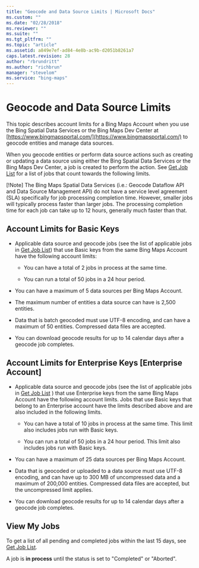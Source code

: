 ```yaml
---
title: "Geocode and Data Source Limits | Microsoft Docs"
ms.custom: ""
ms.date: "02/28/2018"
ms.reviewer: ""
ms.suite: ""
ms.tgt_pltfrm: ""
ms.topic: "article"
ms.assetid: a849e7ef-ad84-4e8b-ac9b-d2051b8261a7
caps.latest.revision: 28
author: "rbrundritt"
ms.author: "richbrun"
manager: "stevelom"
ms.service: "bing-maps"
---
```

# Geocode and Data Source Limits

This topic describes account limits for a Bing Maps Account when you use the Bing Spatial Data Services or the Bing Maps Dev Center at [https://www.bingmapsportal.com/](https://www.bingmapsportal.com/) to geocode entities and manage data sources.  
  
 When you geocode entities or perform data source actions such as creating or updating a data source using either the Bing Spatial Data Services or the Bing Maps Dev Center, a job is created to perform the action. See [Get Job List](../spatial-data-services/get-job-list.md) for a list of jobs that count towards the following limits.  
 
 [!Note] The Bing Maps Spatial Data Services (i.e.: Geocode Dataflow API and Data Source Management API) do not have a service level agreement (SLA) specifically for job processing completion time. However, smaller jobs will typically process faster than larger jobs. The processing completion time for each job can take up to 12 hours, generally much faster than that.
  
## Account Limits for Basic Keys  
  
-   Applicable data source and geocode jobs (see the list of applicable jobs in [Get Job List](../spatial-data-services/get-job-list.md)) that use Basic keys from the same Bing Maps Account have the following account limits:  
  
    -   You can have a total of 2 jobs in process at the same time.  
  
    -   You can run a total of 50 jobs in a 24 hour period.  
  
-   You can have a maximum of 5 data sources per Bing Maps Account.  
  
-   The maximum number of entities a data source can have is 2,500 entities.  
  
-   Data that is batch geocoded must use UTF-8 encoding, and can have a maximum of 50 entities. Compressed data files are accepted.  
  
-   You can download geocode results for up to 14 calendar days after a geocode job completes.  
  
## Account Limits for Enterprise Keys [Enterprise Account]  
  
-   Applicable data source and geocode jobs (see the list of applicable jobs in [Get Job List](../spatial-data-services/get-job-list.md) ) that use Enterprise keys from the same Bing Maps Account have the following account limits. Jobs that use Basic keys that belong to an Enterprise account have the limits described above and are also included in the following limits.  
  
    -   You can have a total of 10 jobs in process at the same time. This limit also includes jobs run with Basic keys.  
  
    -   You can run a total of 50 jobs in a 24 hour period. This limit also includes jobs run with Basic keys.  
  
-   You can have a maximum of 25 data sources per Bing Maps Account.  
  
-   Data that is geocoded or uploaded to a data source must use UTF-8 encoding, and can have up to 300 MB of uncompressed data and a maximum of 200,000 entities. Compressed data files are accepted, but the uncompressed limit applies.  
  
-   You can download geocode results for up to 14 calendar days after a geocode job completes.  
  
## View My Jobs  
 To get a list of all pending and completed jobs within the last 15 days, see [Get Job List](../spatial-data-services/get-job-list.md).  
  
 A job is **in process** until the status is set to "Completed" or "Aborted".
